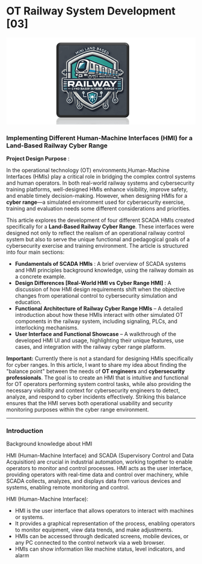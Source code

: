 # OT Railway System Development [03]

![](img/s_02.png)

### Implementing Different Human-Machine Interfaces (HMI) for a Land-Based Railway Cyber Range

**Project Design Purpose** : 

In the operational technology (OT) environments,Human-Machine Interfaces (HMIs) play a critical role in bridging the complex control systems and human operators. In both real-world railway systems and cybersecurity training platforms, well-designed HMIs enhance visibility, improve safety, and enable timely decision-making. However, when designing HMIs for a **cyber range**—a simulated environment used for cybersecurity exercise, training and evaluation needs some different considerations and priorities.

This article explores the development of four different SCADA HMIs created specifically for a **Land-Based Railway Cyber Range**. These interfaces were designed not only to reflect the realism of an operational railway control system but also to serve the unique functional and pedagogical goals of a cybersecurity exercise and training environment. The article is structured into four main sections:

- **Fundamentals of SCADA HMIs** : A brief overview of SCADA systems and HMI principles background knowledge, using the railway domain as a concrete example.
- **Design Differences [Real-World HMI vs Cyber Range HMI]** : A discussion of how HMI design requirements shift when the objective changes from operational control to cybersecurity simulation and education.
- **Functional Architecture of Railway Cyber Range HMIs** – A detailed introduction about how these HMIs interact with other simulated OT components in the railway system, including signaling, PLCs, and interlocking mechanisms.
- **User Interface and Functional Showcase** – A walkthrough of the developed HMI UI and usage, highlighting their unique features, use cases, and integration with the railway cyber range platform.

**Important:** Currently there is not a standard for designing HMIs specifically for cyber ranges. In this article, I want to share my idea about finding the "balance point" between the needs of **OT engineers** and **cybersecurity professionals**. The goal is to create an HMI that is intuitive and functional for OT operators performing system control tasks, while also providing the necessary visibility and context for cybersecurity engineers to detect, analyze, and respond to cyber incidents effectively. Striking this balance ensures that the HMI serves both operational usability and security monitoring purposes within the cyber range environment.



------

### Introduction 





Background knowledge about HMI

HMI (Human-Machine Interface) and SCADA (Supervisory Control and Data Acquisition) are crucial in industrial automation, working together to enable operators to monitor and control processes. HMI acts as the user interface, providing operators with real-time data and control over machinery, while SCADA collects, analyzes, and displays data from various devices and systems, enabling remote monitoring and control. 

HMI (Human-Machine Interface):

- HMI is the user interface that allows operators to interact with machines or systems. 
- It provides a graphical representation of the process, enabling operators to monitor equipment, view data trends, and make adjustments. 
- HMIs can be accessed through dedicated screens, mobile devices, or any PC connected to the control network via a web browser. 
- HMIs can show information like machine status, level indicators, and alarm